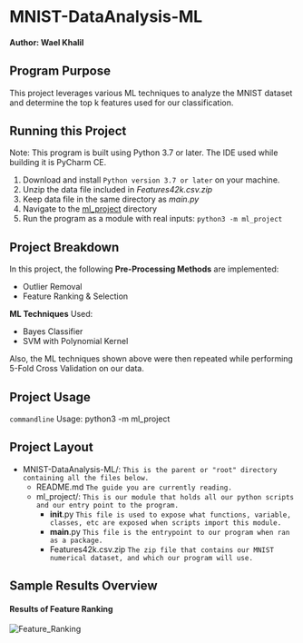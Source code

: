 # MNIST-DataAnalysis-ML
#### Author: Wael Khalil

## Program Purpose
This project leverages various ML techniques to analyze the MNIST dataset and determine the top k features used for our classification.


## Running this Project
Note: This program is built using Python 3.7 or later. The IDE used while building it is PyCharm CE.

1. Download and install `Python version 3.7 or later` on your machine.
2. Unzip the data file included in *Features42k.csv.zip*
3. Keep data file in the same directory as *main.py*
4. Navigate to the [ml_project]() directory
5. Run the program as a module with real inputs: `python3 -m ml_project`

## Project Breakdown
In this project, the following **Pre-Processing Methods** are implemented:
- Outlier Removal
- Feature Ranking & Selection

**ML Techniques** Used:
- Bayes Classifier
- SVM with Polynomial Kernel

Also, the ML techniques shown above were then repeated while performing 5-Fold Cross Validation on our data.
<br>

## Project Usage
```commandline```
Usage: python3 -m ml_project

## Project Layout
* MNIST-DataAnalysis-ML/: 
  `This is the parent or "root" directory containing all the files below.`
    * README.md
      `The guide you are currently reading.`
    * ml_project/:
      `This is our module that holds all our python scripts and our entry point to the program.`
      * __init__.py 
        `This file is used to expose what functions, variable, classes, etc are exposed when scripts import this module.`
      * __main__.py 
        `This file is the entrypoint to our program when ran as a package.`
      * Features42k.csv.zip
        `The zip file that contains our MNIST numerical dataset, and which our program will use.`

## Sample Results Overview

#### Results of Feature Ranking
![Feature_Ranking](Feature_Ranking_1.png)
